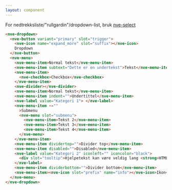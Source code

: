 ```yaml
---
layout: component
---
```


<nve-message-card label="Tips">
<span>For nedtrekksliste/"rullgardin"/dropdown-list, bruk <a href="/components/nve-select.html">nve-select</a></span>
</nve-message-card>

<CodeExamplePreview>

```html
<nve-dropdown>
  <nve-button variant="primary" slot="trigger">
    <nve-icon name="expand_more" slot="suffix"></nve-icon>
    Dropdown
  </nve-button>
  <nve-menu>
    <nve-menu-item>Normal tekst</nve-menu-item>
    <nve-menu-item subtext="Dette er en undertekst">Tekst</nve-menu-item>
    <nve-menu-item>
      <nve-checkbox>Checkbox</nve-checkbox>
    </nve-menu-item>
    <nve-divider></nve-divider>
    <nve-menu-item>Normal tekst</nve-menu-item>
    <nve-menu-item indent="">Undertittel</nve-menu-item>
    <nve-label value="Kategori 1"> </nve-label>
    <nve-menu-item -=""
      >Submenu
      <nve-menu slot="submenu">
        <nve-menu-item>Tekst 2</nve-menu-item>
        <nve-menu-item>Tekst 3</nve-menu-item>
        <nve-menu-item>Tekst 4</nve-menu-item>
      </nve-menu>
    </nve-menu-item>
    <nve-menu-item dividertop="">Divider top</nve-menu-item>
    <nve-menu-item disabled="">Disabled</nve-menu-item>
    <nve-label value="Kategori 2" iconleft="" iconcolor="black">
      <div slot="tooltip">Hjelpetekst kan være veldig lang <strong>HTML</strong></div>
    </nve-label>
    <nve-menu-item dividerbottom="">Divider bottom</nve-menu-item>
    <nve-menu-item><nve-icon slot="prefix" name="info"></nve-icon>Ikon</nve-menu-item>
  </nve-menu>
</nve-dropdown>
```

</CodeExamplePreview>
